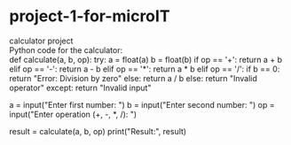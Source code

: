 # project-1-for-microIT
calculator project
<br>
Python code for the calculator:
<br>
def calculate(a, b, op):
    try:
        a = float(a)
        b = float(b)
        if op == '+':
            return a + b
        elif op == '-':
            return a - b
        elif op == '*':
            return a * b
        elif op == '/':
            if b == 0:
                return "Error: Division by zero"
            else:
                return a / b
        else:
            return "Invalid operator"
    except:
        return "Invalid input"

a = input("Enter first number: ")
b = input("Enter second number: ")
op = input("Enter operation (+, -, *, /): ")

result = calculate(a, b, op)
print("Result:", result)
